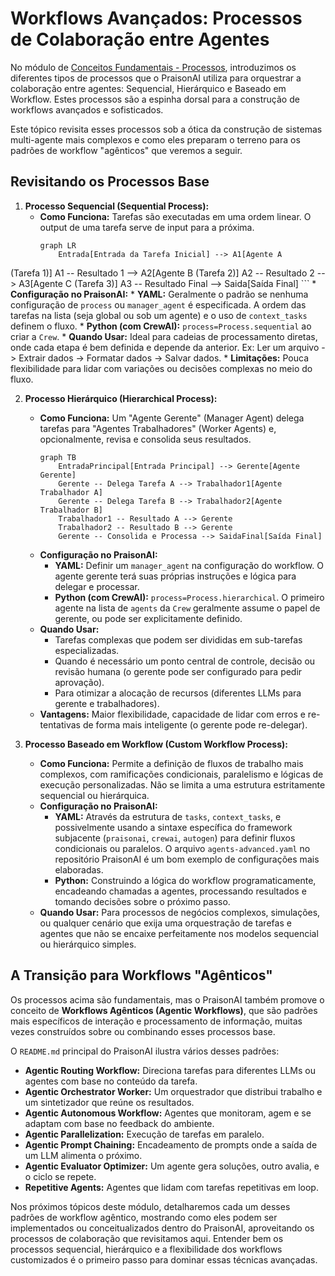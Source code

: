 # Workflows Avançados: Processos de Colaboração entre Agentes

No módulo de [Conceitos Fundamentais - Processos](./../02_conceitos_fundamentais/03_processos.md), introduzimos os diferentes tipos de processos que o PraisonAI utiliza para orquestrar a colaboração entre agentes: Sequencial, Hierárquico e Baseado em Workflow. Estes processos são a espinha dorsal para a construção de workflows avançados e sofisticados.

Este tópico revisita esses processos sob a ótica da construção de sistemas multi-agente mais complexos e como eles preparam o terreno para os padrões de workflow "agênticos" que veremos a seguir.

## Revisitando os Processos Base

1.  **Processo Sequencial (Sequential Process):**
    *   **Como Funciona:** Tarefas são executadas em uma ordem linear. O output de uma tarefa serve de input para a próxima.
        ```mermaid
        graph LR
            Entrada[Entrada da Tarefa Inicial] --> A1[Agente A
(Tarefa 1)]
            A1 -- Resultado 1 --> A2[Agente B
(Tarefa 2)]
            A2 -- Resultado 2 --> A3[Agente C
(Tarefa 3)]
            A3 -- Resultado Final --> Saida[Saída Final]
        ```
    *   **Configuração no PraisonAI:**
        *   **YAML:** Geralmente o padrão se nenhuma configuração de `process` ou `manager_agent` é especificada. A ordem das tarefas na lista (seja global ou sob um agente) e o uso de `context_tasks` definem o fluxo.
        *   **Python (com CrewAI):** `process=Process.sequential` ao criar a `Crew`.
    *   **Quando Usar:** Ideal para cadeias de processamento diretas, onde cada etapa é bem definida e depende da anterior. Ex: Ler um arquivo -> Extrair dados -> Formatar dados -> Salvar dados.
    *   **Limitações:** Pouca flexibilidade para lidar com variações ou decisões complexas no meio do fluxo.

2.  **Processo Hierárquico (Hierarchical Process):**
    *   **Como Funciona:** Um "Agente Gerente" (Manager Agent) delega tarefas para "Agentes Trabalhadores" (Worker Agents) e, opcionalmente, revisa e consolida seus resultados.
        ```mermaid
        graph TB
            EntradaPrincipal[Entrada Principal] --> Gerente[Agente Gerente]
            Gerente -- Delega Tarefa A --> Trabalhador1[Agente Trabalhador A]
            Gerente -- Delega Tarefa B --> Trabalhador2[Agente Trabalhador B]
            Trabalhador1 -- Resultado A --> Gerente
            Trabalhador2 -- Resultado B --> Gerente
            Gerente -- Consolida e Processa --> SaidaFinal[Saída Final]
        ```
    *   **Configuração no PraisonAI:**
        *   **YAML:** Definir um `manager_agent` na configuração do workflow. O agente gerente terá suas próprias instruções e lógica para delegar e processar.
        *   **Python (com CrewAI):** `process=Process.hierarchical`. O primeiro agente na lista de `agents` da `Crew` geralmente assume o papel de gerente, ou pode ser explicitamente definido.
    *   **Quando Usar:**
        *   Tarefas complexas que podem ser divididas em sub-tarefas especializadas.
        *   Quando é necessário um ponto central de controle, decisão ou revisão humana (o gerente pode ser configurado para pedir aprovação).
        *   Para otimizar a alocação de recursos (diferentes LLMs para gerente e trabalhadores).
    *   **Vantagens:** Maior flexibilidade, capacidade de lidar com erros e re-tentativas de forma mais inteligente (o gerente pode re-delegar).

3.  **Processo Baseado em Workflow (Custom Workflow Process):**
    *   **Como Funciona:** Permite a definição de fluxos de trabalho mais complexos, com ramificações condicionais, paralelismo e lógicas de execução personalizadas. Não se limita a uma estrutura estritamente sequencial ou hierárquica.
    *   **Configuração no PraisonAI:**
        *   **YAML:** Através da estrutura de `tasks`, `context_tasks`, e possivelmente usando a sintaxe específica do framework subjacente (`praisonai`, `crewai`, `autogen`) para definir fluxos condicionais ou paralelos. O arquivo `agents-advanced.yaml` no repositório PraisonAI é um bom exemplo de configurações mais elaboradas.
        *   **Python:** Construindo a lógica do workflow programaticamente, encadeando chamadas a agentes, processando resultados e tomando decisões sobre o próximo passo.
    *   **Quando Usar:** Para processos de negócios complexos, simulações, ou qualquer cenário que exija uma orquestração de tarefas e agentes que não se encaixe perfeitamente nos modelos sequencial ou hierárquico simples.

## A Transição para Workflows "Agênticos"

Os processos acima são fundamentais, mas o PraisonAI também promove o conceito de **Workflows Agênticos (Agentic Workflows)**, que são padrões mais específicos de interação e processamento de informação, muitas vezes construídos sobre ou combinando esses processos base.

O `README.md` principal do PraisonAI ilustra vários desses padrões:

*   **Agentic Routing Workflow:** Direciona tarefas para diferentes LLMs ou agentes com base no conteúdo da tarefa.
*   **Agentic Orchestrator Worker:** Um orquestrador que distribui trabalho e um sintetizador que reúne os resultados.
*   **Agentic Autonomous Workflow:** Agentes que monitoram, agem e se adaptam com base no feedback do ambiente.
*   **Agentic Parallelization:** Execução de tarefas em paralelo.
*   **Agentic Prompt Chaining:** Encadeamento de prompts onde a saída de um LLM alimenta o próximo.
*   **Agentic Evaluator Optimizer:** Um agente gera soluções, outro avalia, e o ciclo se repete.
*   **Repetitive Agents:** Agentes que lidam com tarefas repetitivas em loop.

Nos próximos tópicos deste módulo, detalharemos cada um desses padrões de workflow agêntico, mostrando como eles podem ser implementados ou conceitualizados dentro do PraisonAI, aproveitando os processos de colaboração que revisitamos aqui. Entender bem os processos sequencial, hierárquico e a flexibilidade dos workflows customizados é o primeiro passo para dominar essas técnicas avançadas.
